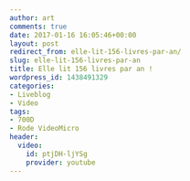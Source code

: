```yaml
---
author: art
comments: true
date: 2017-01-16 16:05:46+00:00
layout: post
redirect_from: elle-lit-156-livres-par-an/
slug: elle-lit-156-livres-par-an
title: Elle lit 156 livres par an !
wordpress_id: 1438491329
categories:
- Liveblog
- Video
tags:
- 700D
- Rode VideoMicro
header:
  video:
    id: ptjDH-ljYSg
    provider: youtube
---
```

